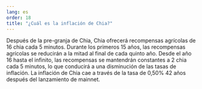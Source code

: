 ```yaml
---
lang: es
order: 18
title: "¿Cuál es la inflación de Chia?"
---
```


Después de la pre-granja de Chia, Chia ofrecerá recompensas agrícolas de 16 chia cada 5 minutos. Durante los primeros 15 años, las recompensas agrícolas se reducirán a la mitad al final de cada quinto año. Desde el año 16 hasta el infinito, las recompensas se mantendrán constantes a 2 chia cada 5 minutos, lo que conducirá a una disminución de las tasas de inflación. La inflación de Chia cae a través de la tasa de 0,50% 42 años después del lanzamiento de mainnet.
